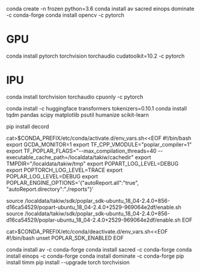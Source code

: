 conda create -n frozen python=3.6
conda install av sacred einops dominate -c conda-forge
conda install opencv -c pytorch
# GPU
conda install pytorch torchvision torchaudio cudatoolkit=10.2 -c pytorch
# IPU
conda install torchvision torchaudio cpuonly -c pytorch

conda install -c huggingface transformers tokenizers=0.10.1
conda install tqdm pandas scipy matplotlib psutil humanize scikit-learn


pip install decord


cat>$CONDA_PREFIX/etc/conda/activate.d/env_vars.sh<<EOF
#!/bin/bash
export GCDA_MONITOR=1
export TF_CPP_VMODULE="poplar_compiler=1"
export TF_POPLAR_FLAGS="--max_compilation_threads=40 --executable_cache_path=/localdata/takiw/cachedir"
export TMPDIR="/localdata/takiw/tmp"
export POPART_LOG_LEVEL=DEBUG
export POPTORCH_LOG_LEVEL=TRACE
export POPLAR_LOG_LEVEL=DEBUG
export POPLAR_ENGINE_OPTIONS='{"autoReport.all":"true", "autoReport.directory":"./reports"}'

source /localdata/takiw/sdk/poplar_sdk-ubuntu_18_04-2.4.0+856-d16ca54529/popart-ubuntu_18_04-2.4.0+2529-969064e2df/enable.sh
source /localdata/takiw/sdk/poplar_sdk-ubuntu_18_04-2.4.0+856-d16ca54529/poplar-ubuntu_18_04-2.4.0+2529-969064e2df/enable.sh
EOF

cat>$CONDA_PREFIX/etc/conda/deactivate.d/env_vars.sh<<EOF
#!/bin/bash
unset POPLAR_SDK_ENABLED
EOF

conda install av   -c conda-forge
conda install sacred -c conda-forge
conda install einops  -c conda-forge
conda install dominate -c conda-forge
pip install timm
pip install --upgrade torch torchvision


